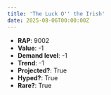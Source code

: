 ```yaml
---
title: 'The Luck O'' the Irish'
date: 2025-08-06T00:00:00Z
---
```

- **RAP**: 9002
- **Value**: -1
- **Demand level**: -1
- **Trend**: -1
- **Projected?**: True
- **Hyped?**: True
- **Rare?**: True
